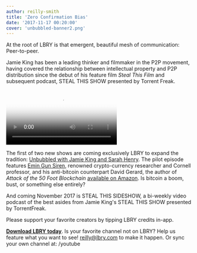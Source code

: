 ```yaml
---
author: reilly-smith
title: 'Zero Confirmation Bias'
date: '2017-11-17 00:20:00'
cover: 'unbubbled-banner2.png'
---
```


At the root of LBRY is that emergent, beautiful mesh of communication: Peer-to-peer.

Jamie King has been a leading thinker and filmmaker in the P2P movement, having covered the relationship between intellectual property and P2P distribution since the debut of his feature film *Steal This Film* and subsequent podcast, STEAL THIS SHOW presented by Torrent Freak.

<video controls poster="https://spee.ch/a/unbubbledlbry800x450.png" src="https://spee.ch/7f909ee394ffacd0ed308ed83724d9bf0792c72c/unbubbled1-1.mp4"/></video>

The first of two new shows are coming exclusively LBRY to expand the tradition: [Unbubbled with Jamie King and Sarah Henry](https://open.lbry.com/%40Unbubbled). The pilot episode features [Emin Gun Siren](https://twitter.com/el33th4xor), renowned crypto-currency researcher and Cornell professor, and his anti-bitcoin counterpart David Gerard, the author of *Attack of the 50 Foot Blockchain* [available on Amazon](https://www.amazon.com/Attack-50-Foot-Blockchain-Contracts/dp/1974000060). Is bitcoin a boom, bust, or something else entirely?

And coming November 2017 is STEAL THIS SIDESHOW, a bi-weekly video podcast of the best asides from Jamie King's STEAL THIS SHOW presented by TorrentFreak.

Please support your favorite creators by tipping LBRY credits in-app.

[**Download LBRY today**](/get). Is your favorite channel not on LBRY? Help us feature what you want to see! [reilly@lbry.com](mailto:reilly@lbry.com) to make it happen. Or sync your own channel at: /youtube
